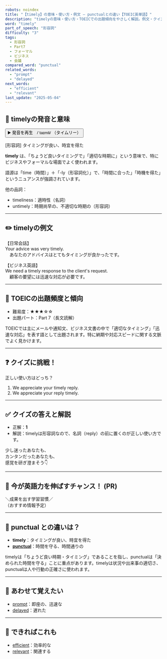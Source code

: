 ```yaml
---
robots: noindex
title: "【timely】の意味・使い方・例文 ― punctualとの違い【TOEIC英単語】"
description: "timelyの意味・使い方・TOEICでの出題傾向をやさしく解説。例文・クイズ付きでpunctualとの違いもわかりやすく学べます。"
word: "timely"
part_of_speech: "形容詞"
difficulty: "3"
tags:
  - 形容詞
  - Part7
  - フォーマル
  - ビジネス
  - 会議
compared_word: "punctual"
related_words:
  - "prompt"
  - "delayed"
next_words:
  - "efficient"
  - "relevant"
last_update: "2025-05-04"
---
```


## 🔰 timelyの発音と意味

<button class="play-audio" onclick="playTTS('timely')">
  <span class="play-audio-main">
    ▶️ 発音を再生　/ˈtaɪmli/
  </span>
  <span class="play-audio-sub">
    （タイムリー）
  </span>
</button>

[形容詞] タイミングが良い、時宜を得た

**timely** は、「ちょうど良いタイミングで」「適切な時期に」という意味で、特にビジネスやフォーマルな場面でよく使われます。

語源は「time（時間）」＋「-ly（形容詞化）」で、「時間に合った」「時機を得た」というニュアンスが強調されています。

他の品詞：  
- timeliness：適時性（名詞）
- untimely：時期尚早の、不適切な時期の（形容詞）

---

## ✏️ timelyの例文

【日常会話】  
Your advice was very timely.  
　あなたのアドバイスはとてもタイミングが良かったです。

【ビジネス英語】  
We need a timely response to the client's request.  
　顧客の要望には迅速な対応が必要です。

---

## 🎯 TOEICの出題頻度と傾向

- 難易度：★★★☆☆
- 出題パート：Part 7（長文読解）

TOEICでは主にメールや通知文、ビジネス文書の中で「適切なタイミング」「迅速な対応」を表す語として出題されます。特に納期や対応スピードに関する文脈でよく見かけます。

---

## ❓ クイズに挑戦！

正しい使い方はどっち？

1. We appreciate your timely reply.  
2. We appreciate your reply timely.

---

## ✅ クイズの答えと解説

- 正解：**1**
- 解説：timelyは形容詞なので、名詞（reply）の前に置くのが正しい使い方です。

少し迷ったあなたも、  
カンタンだったあなたも、  
感覚を研ぎ澄まそう👇️

---

## 🚀 今が英語力を伸ばすチャンス！ (PR)

<div class="info-center">
＼成果を出す学習習慣／<br>  
（おすすめ情報予定）
</div>

---

## 🤔  punctual との違いは？

- **timely**：タイミングが良い、時宜を得た
- **[punctual](/punctual)**：時間を守る、時間通りの

timelyは「ちょうど良い時期・タイミング」であることを指し、punctualは「決められた時間を守る」ことに重点があります。timelyは状況や出来事の適切さ、punctualは人や行動の正確さに使われます。

---

## 🧩 あわせて覚えたい

- [prompt](/prompt)：即座の、迅速な
- [delayed](/delayed)：遅れた

---

## 📖 できればこれも

- [efficient](/efficient)：効率的な
- [relevant](/relevant)：関連する

<!-- cvid: aid39_bid26 -->
